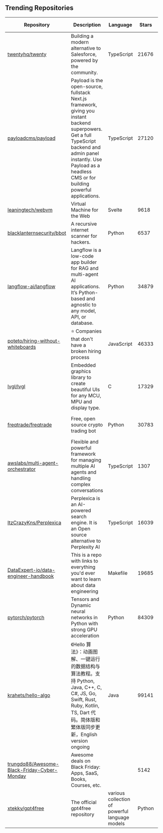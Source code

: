## Trending Repositories

| Repository | Description | Language | Stars | Forks | Built By | Current Period Stars |
|------------|-------------|----------|-------|-------|----------|---------------------|
| [twentyhq/twenty](https://github.com/twentyhq/twenty) | Building a modern alternative to Salesforce, powered by the community. | TypeScript | 21676 | 2338 | [charlesBochet](https://github.com/charlesBochet), [lucasbordeau](https://github.com/lucasbordeau), [Weiko](https://github.com/Weiko), [FelixMalfait](https://github.com/FelixMalfait), [bosiraphael](https://github.com/bosiraphael) | 225 |
| [payloadcms/payload](https://github.com/payloadcms/payload) | Payload is the open-source, fullstack Next.js framework, giving you instant backend superpowers. Get a full TypeScript backend and admin panel instantly. Use Payload as a headless CMS or for building powerful applications. | TypeScript | 27120 | 1701 | [jmikrut](https://github.com/jmikrut), [denolfe](https://github.com/denolfe), [jacobsfletch](https://github.com/jacobsfletch), [DanRibbens](https://github.com/DanRibbens), [AlessioGr](https://github.com/AlessioGr) | 562 |
| [leaningtech/webvm](https://github.com/leaningtech/webvm) | Virtual Machine for the Web | Svelte | 9618 | 1474 | [alexp-sssup](https://github.com/alexp-sssup), [carlopi](https://github.com/carlopi), [yuri91](https://github.com/yuri91), [sere](https://github.com/sere), [bates64](https://github.com/bates64) | 2116 |
| [blacklanternsecurity/bbot](https://github.com/blacklanternsecurity/bbot) | A recursive internet scanner for hackers. | Python | 6537 | 503 | [TheTechromancer](https://github.com/TheTechromancer), [liquidsec](https://github.com/liquidsec), [domwhewell-sage](https://github.com/domwhewell-sage) | 266 |
| [langflow-ai/langflow](https://github.com/langflow-ai/langflow) | Langflow is a low-code app builder for RAG and multi-agent AI applications. It’s Python-based and agnostic to any model, API, or database. | Python | 34879 | 4172 | [ogabrielluiz](https://github.com/ogabrielluiz), [anovazzi1](https://github.com/anovazzi1), [lucaseduoli](https://github.com/lucaseduoli), [Cristhianzl](https://github.com/Cristhianzl), [igorrCarvalho](https://github.com/igorrCarvalho) | 116 |
| [poteto/hiring-without-whiteboards](https://github.com/poteto/hiring-without-whiteboards) | ⭐️ Companies that don't have a broken hiring process | JavaScript | 46333 | 3623 | [poteto](https://github.com/poteto), [alecdesjardins](https://github.com/alecdesjardins), [abdusabri](https://github.com/abdusabri), [stansotn](https://github.com/stansotn) | 201 |
| [lvgl/lvgl](https://github.com/lvgl/lvgl) | Embedded graphics library to create beautiful UIs for any MCU, MPU and display type. | C | 17329 | 3283 | [kisvegabor](https://github.com/kisvegabor), [embeddedt](https://github.com/embeddedt), [FASTSHIFT](https://github.com/FASTSHIFT), [XuNeo](https://github.com/XuNeo) | 21 |
| [freqtrade/freqtrade](https://github.com/freqtrade/freqtrade) | Free, open source crypto trading bot | Python | 30783 | 6324 | [xmatthias](https://github.com/xmatthias), [hroff-1902](https://github.com/hroff-1902), [samgermain](https://github.com/samgermain), [robcaulk](https://github.com/robcaulk) | 383 |
| [awslabs/multi-agent-orchestrator](https://github.com/awslabs/multi-agent-orchestrator) | Flexible and powerful framework for managing multiple AI agents and handling complex conversations | TypeScript | 1307 | 83 | [brnaba-aws](https://github.com/brnaba-aws), [cornelcroi](https://github.com/cornelcroi), [hghandri](https://github.com/hghandri), [allaway](https://github.com/allaway) | 382 |
| [ItzCrazyKns/Perplexica](https://github.com/ItzCrazyKns/Perplexica) | Perplexica is an AI-powered search engine. It is an Open source alternative to Perplexity AI | TypeScript | 16039 | 1503 | [ItzCrazyKns](https://github.com/ItzCrazyKns), [WanQuanXie](https://github.com/WanQuanXie), [aiyogg](https://github.com/aiyogg), [sjiampojamarn](https://github.com/sjiampojamarn), [xyb](https://github.com/xyb) | 276 |
| [DataExpert-io/data-engineer-handbook](https://github.com/DataExpert-io/data-engineer-handbook) | This is a repo with links to everything you'd ever want to learn about data engineering | Makefile | 19685 | 2892 | [EcZachly](https://github.com/EcZachly), [liyin2015](https://github.com/liyin2015), [Adesoji1](https://github.com/Adesoji1), [evil-in](https://github.com/evil-in), [sspaeti](https://github.com/sspaeti) | 1212 |
| [pytorch/pytorch](https://github.com/pytorch/pytorch) | Tensors and Dynamic neural networks in Python with strong GPU acceleration | Python | 84309 | 22696 | [ezyang](https://github.com/ezyang), [pytorchmergebot](https://github.com/pytorchmergebot), [malfet](https://github.com/malfet), [zou3519](https://github.com/zou3519), [jerryzh168](https://github.com/jerryzh168) | 150 |
| [krahets/hello-algo](https://github.com/krahets/hello-algo) | 《Hello 算法》：动画图解、一键运行的数据结构与算法教程。支持 Python, Java, C++, C, C#, JS, Go, Swift, Rust, Ruby, Kotlin, TS, Dart 代码。简体版和繁体版同步更新，English version ongoing | Java | 99141 | 12508 | [krahets](https://github.com/krahets), [justin-tse](https://github.com/justin-tse), [coderonion](https://github.com/coderonion), [nuomi1](https://github.com/nuomi1), [Gonglja](https://github.com/Gonglja) | 106 |
| [trungdq88/Awesome-Black-Friday-Cyber-Monday](https://github.com/trungdq88/Awesome-Black-Friday-Cyber-Monday) | Awesome deals on Black Friday: Apps, SaaS, Books, Courses, etc. |  | 5142 | 1005 | [gh-readonly-tdinh-me](https://github.com/gh-readonly-tdinh-me), [trungdq88](https://github.com/trungdq88), [dqhieu](https://github.com/dqhieu), [pradeepb28](https://github.com/pradeepb28), [andrianvaleanu](https://github.com/andrianvaleanu) | 139 |
| [xtekky/gpt4free](https://github.com/xtekky/gpt4free) | The official gpt4free repository | various collection of powerful language models | Python | 62010 | 13362 | [xtekky](https://github.com/xtekky), [hlohaus](https://github.com/hlohaus), [kqlio67](https://github.com/kqlio67), [sudouser777](https://github.com/sudouser777), [bagusindrayana](https://github.com/bagusindrayana) | 237 |
